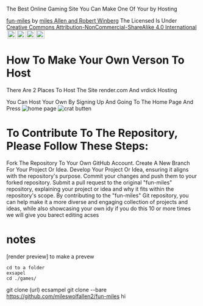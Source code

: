 The Best Online Gaming Site  You Can Make One Of Your by Hosting
<p xmlns:cc="http://creativecommons.org/ns#" xmlns:dct="http://purl.org/dc/terms/"><a property="dct:title" rel="cc:attributionURL" href="https://github.com/mileswolfallen2/fun-miles">fun-miles</a> by <a rel="cc:attributionURL dct:creator" property="cc:attributionName" href="https://github.com/mileswolfallen2">miles Allen and Robert Winberg</a> The Licensed Is Under <a href="https://creativecommons.org/licenses/by-nc-sa/4.0/?ref=chooser-v1" target="_blank" rel="license noopener noreferrer" style="display:inline-block;">Creative Commons Attribution-NonCommercial-ShareAlike 4.0 International<img style="height:22px!important;margin-left:3px;vertical-align:text-bottom;" src="https://mirrors.creativecommons.org/presskit/icons/cc.svg?ref=chooser-v1" alt=""><img style="height:22px!important;margin-left:3px;vertical-align:text-bottom;" src="https://mirrors.creativecommons.org/presskit/icons/by.svg?ref=chooser-v1" alt=""><img style="height:22px!important;margin-left:3px;vertical-align:text-bottom;" src="https://mirrors.creativecommons.org/presskit/icons/nc.svg?ref=chooser-v1" alt=""><img style="height:22px!important;margin-left:3px;vertical-align:text-bottom;" src="https://mirrors.creativecommons.org/presskit/icons/sa.svg?ref=chooser-v1" alt=""></a></p>




<h1>How To Make Your Own Verson To Host</h1>
There Are 2 Places To Host The Site render.com And vrdick Hosting 


You Can Host Your Own By Signing Up And Going To The Home Page And Press
<img scr='/redme/Screenshot 2024-12-11 11.04.25 AM.png' alt='home page'>
<img scr='/redme/Screenshot 2024-12-11 11.04.49 AM.png' alt='crat butten'>




<h1>To Contribute To The Repository, Please Follow These Steps:</h1>

Fork The Repository To Your Own GitHub Account.
Create A New Branch For Your Project Or Idea.
Develop Your Project Or Idea, ensuring it aligns with the repository's purpose.
Commit your changes and push them to your forked repository.
Submit a pull request to the original "fun-miles" repository, explaining your project or idea and why it fits within the repository's scope.
By contributing to the "fun-miles" Git repository, you can help make it a more diverse and engaging collection of projects and ideas, while also showcasing your own idy if you do this 10 or more times we will give you barect editing acses


<h1>notes</h1>

  [render preview]
  to make a prevew
  
    cd to a folder
    exsapel
    cd ./games/

  git clone (url)
ecsampel git clone --bare https://github.com/mileswolfallen2/fun-miles
hi
